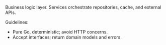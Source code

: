 Business logic layer. Services orchestrate repositories, cache, and external APIs.

Guidelines:
- Pure Go, deterministic; avoid HTTP concerns.
- Accept interfaces; return domain models and errors.
